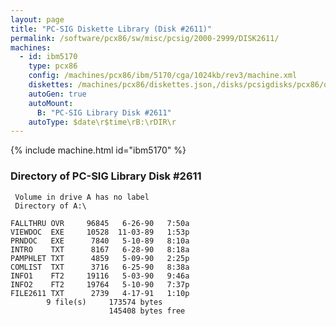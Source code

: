 ```yaml
---
layout: page
title: "PC-SIG Diskette Library (Disk #2611)"
permalink: /software/pcx86/sw/misc/pcsig/2000-2999/DISK2611/
machines:
  - id: ibm5170
    type: pcx86
    config: /machines/pcx86/ibm/5170/cga/1024kb/rev3/machine.xml
    diskettes: /machines/pcx86/diskettes.json,/disks/pcsigdisks/pcx86/diskettes.json
    autoGen: true
    autoMount:
      B: "PC-SIG Library Disk #2611"
    autoType: $date\r$time\rB:\rDIR\r
---
```


{% include machine.html id="ibm5170" %}

### Directory of PC-SIG Library Disk #2611

     Volume in drive A has no label
     Directory of A:\

    FALLTHRU OVR     96845   6-26-90   7:50a
    VIEWDOC  EXE     10528  11-03-89   1:53p
    PRNDOC   EXE      7840   5-10-89   8:10a
    INTRO    TXT      8167   6-28-90   8:18a
    PAMPHLET TXT      4859   5-09-90   2:25p
    COMLIST  TXT      3716   6-25-90   8:38a
    INFO1    FT2     19116   5-03-90   9:46a
    INFO2    FT2     19764   5-10-90   7:37p
    FILE2611 TXT      2739   4-17-91   1:10p
            9 file(s)     173574 bytes
                          145408 bytes free
